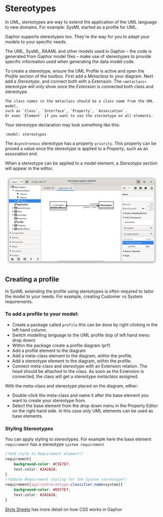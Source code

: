 # Stereotypes

In UML, stereotypes are way to extend the application of the UML language to
new domains. For example: SysML started as a profile for UML.

Gaphor supports stereotypes too. They're *the* way for you to adapt your models
to your specific needs.

The UML, SysML, RAAML and other models used in Gaphor – the code is
generated from Gaphor model files – make use of stereotypes to provide
specific information used when generating the data model code.

To create a stereotype, ensure the UML Profile is active and open the *Profile*
section of the toolbox. First add a *Metaclass* to your diagram. Next add a
*Stereotype*, and connect both with a *Extension*.
The `«metaclass»` stereotype will only show once the *Extension* is connected
both class and stereotype.

```{note}
The class names in the metaclass should be a class name from the UML model,
such as `Class`, `Interface`, `Property`, `Association`.
Or even `Element` if you want to use the stereotype on all elements.
```

Your stereotype declaration may look something like this:

```{diagram} profile
:model: stereotypes
```

The `Asynchronous` stereotype has a property `priority`. This property can
be proved a value once the stereotype is applied to a *Property*, such as an
association end.

When a stereotype can be applied to a model element, a *Stereotype* section
will appear in the editor.

![Stereotype usage example](images/stereotype-usage.png)

## Creating a profile

In SysML extending the profile using stereotypes is often required to tailor the model to
your needs. For example, creating Customer vs System requirements.

### To add a profile to your model:

* Create a package called `profile` this can be done by right clicking in the left hand column.
* Switch modelling language to the UML profile (top of left hand menu drop down)
* Within the package create a profile diagram (prf)
* Add a profile element to the diagram
* Add a meta-class element to the diagram, within the profile.
* Add a stereotype element to the diagram, within the profile.
* Connect meta-class and stereotype with an Extension relation. The head should be attached to the class. As soon as the Extension is connected, the class will get a stereotype _metaclass_ assigned.

With the meta-class and stereotype placed on the diagram, either:

* Double-click the meta-class and name it after the base element you want to create your stereotype from.
* Select the base element from the drop down menu in the Property Editor on the right hand side. In this case only UML elements can be used as base elements.

### Styling Stereotypes

You can apply styling to stereotypes. For example here the base element `requirement` has a stereotype `system requirement`

``` css
/*Add style to Requirement element*/
requirement{
    background-color: #C5E7E7;
    text-color: #2A2A2A;
}
/*Update Requirement styling for the System stereotype*/
requirement[appliedStereotype.classifier.name=system]{
    background-color: #D5F7E7;
    text-color: #2A2A2A;
}
```

[Style Sheets](style_sheets) has more detail on how CSS works in Gaphor
